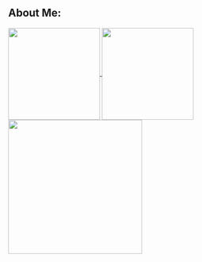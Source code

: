 <h2> About Me: </h2>
<a href="https://github-readme-stats.vercel.app/api/top-langs/?username=Alan0893&langs_count=8&theme=github_dark">
  <img align="center" height="185" src="https://github-readme-stats.vercel.app/api/top-langs/?username=Alan0893&langs_count=8&theme=github_dark" />
</a>

<a href="https://github-readme-stats.vercel.app/api?username=Alan0893&show_icons=true&include_all_commits=true&theme=github_dark">
  <img align="center" height="185" src="https://github-readme-stats.vercel.app/api?username=Alan0893&show_icons=true&include_all_commits=true&theme=github_dark" />
</a>

<a href="https://activity-graph.herokuapp.com/graph?username=Alan0893&color=4078c0&bg_color=0d1117&line=4078c0&point=4183C4&area=true&area_color=9CDAF1&hide_border=true">
  <img align="center" height="270" src="https://activity-graph.herokuapp.com/graph?username=Alan0893&color=4078c0&bg_color=0d1117&line=4078c0&point=4183C4&area=true&area_color=9CDAF1&hide_border=true" />
</a>
